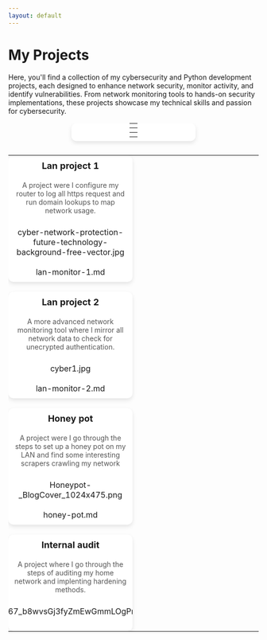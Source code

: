 ```yaml
---
layout: default
---
```

# My Projects

Here, you'll find a collection of my cybersecurity and Python development projects, each designed to enhance network security, monitor activity, and identify vulnerabilities. From network monitoring tools to hands-on security implementations, these projects showcase my technical skills and passion for cybersecurity.

<style>
table {
    display: flex;
    flex-wrap: wrap;
    gap: 20px;
    justify-content: center;
    border-collapse: collapse;
  }
  
  tbody {
    display: flex;
    flex-wrap: wrap;
    gap: 20px;
  }
  
  tr {
    display: flex;
    flex-direction: column;
    align-items: center;
    width: 250px;
    background: #fff;
    border-radius: 10px;
    box-shadow: 0 4px 8px rgba(0, 0, 0, 0.1);
    overflow: hidden;
    transition: transform 0.3s ease, box-shadow 0.3s ease;
    text-align: center;
  }
  
  tr:hover {
    transform: scale(1.05);
    box-shadow: 0 6px 12px rgba(0, 0, 0, 0.2);
  }
  
  tr a {
    text-decoration: none;
    color: inherit;
    display: block;
    width: 100%;
    height: 100%;
  }
  
  tr td:nth-child(3) a {
    display: block;
    width: 100%;
  }
  
  tr td:nth-child(3) a img {
    width: 100%;
    height: 150px;
    object-fit: cover;
  }
  
  td {
    padding: 10px;
  }
  
  tr td:nth-child(1) {
    font-size: 18px;
    font-weight: bold;
  }
  
  tr td:nth-child(2) {
    font-size: 14px;
    color: #555;
    padding-bottom: 15px;
  }
</style>
<script>
  document.addEventListener("DOMContentLoaded", function () {
    document.querySelectorAll("table tbody tr").forEach(row => {
        let imgCell = row.querySelector("td:nth-child(3) a");
        if (imgCell) {
            let imgSrc = imgCell.getAttribute("href");
            let img = document.createElement("img");
            img.src = imgSrc;
            img.alt = "Project Image";
            img.style.width = "100%";
            img.style.height = "150px";
            img.style.objectFit = "cover";
            imgCell.replaceWith(img);
        }
    });
});
</script>

<table data-view="cards"><thead><tr><th></th><th></th><th data-hidden data-card-cover data-type="files"></th><th data-hidden data-card-target data-type="content-ref"></th></tr></thead><tbody><tr><td><strong>Lan project 1</strong></td><td>A project were I configure my router to log all https request and run domain lookups to map network usage.</td><td><a href=".gitbook/assets/cyber-network-protection-future-technology-background-free-vector.jpg">cyber-network-protection-future-technology-background-free-vector.jpg</a></td><td><a href="lan-monitor-1.md">lan-monitor-1.md</a></td></tr><tr><td><strong>Lan project 2</strong></td><td>A more advanced network monitoring tool where I mirror all network data to check for unecrypted authentication.</td><td><a href=".gitbook/assets/cyber1.jpg">cyber1.jpg</a></td><td><a href="lan-monitor-2.md">lan-monitor-2.md</a></td></tr><tr><td><strong>Honey pot</strong></td><td>A project were I go through the steps to set up a honey pot on my LAN and find some interesting scrapers crawling my network</td><td><a href=".gitbook/assets/Honeypot-_BlogCover_1024x475.png">Honeypot-_BlogCover_1024x475.png</a></td><td><a href="honey-pot.md">honey-pot.md</a></td></tr><tr><td><strong>Internal audit</strong></td><td>A project where I go through the steps of auditing my home network and implenting hardening methods.</td><td><a href=".gitbook/assets/1000_F_508110367_b8wvsGj3fyZmEwGmmLOgPmpxGhh3Naad.jpg">1000_F_508110367_b8wvsGj3fyZmEwGmmLOgPmpxGhh3Naad.jpg</a></td><td></td></tr></tbody></table>
